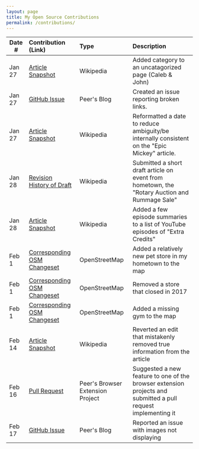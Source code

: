 ```yaml
---
layout: page
title: My Open Source Contributions
permalink: /contributions/
---
```


<!--
Type of the contribution should be "Wikipedia edit", "OpenStreet Map feature", "Documentation", "Course website", "Blog",
"Browser Add-on", etc.

The description should include a brief summary of what you did.

The link should bring us to a public page that shows your contribution. 

Replace the first row with your own contribution. 

-->





| Date #       | Contribution (Link)  | Type  | Description |
|---|:---|:---|:---|
| Jan 27   | [Article Snapshot](https://en.wikipedia.org/w/index.php?title=Caleb_%26_John&oldid=1272248318)    | Wikipedia    |   Added category to an uncatagorized page (Caleb & John)    |
| Jan 27   | [GitHub Issue](https://github.com/ossd-s25/AndreaTang123-weekly/issues/1)  |  Peer's Blog   |  Created an issue reporting broken links.    |
| Jan 27    |  [Article Snapshot](https://en.wikipedia.org/wiki/Special:Contributions/JTinker25)   | Wikipedia    | Reformatted a date to reduce ambiguity/be internally consistent on the "Epic Mickey" article.     |
| Jan 28 | [Revision History of Draft](https://en.wikipedia.org/w/index.php?title=Draft:Bainbridge_Island_Rotary_Auction_and_Rummage_Sale&action=history) | Wikipedia | Submitted a short draft article on event from hometown, the "Rotary Auction and Rummage Sale" |
| Jan 28 | [Article Snapshot](https://en.wikipedia.org/w/index.php?title=List_of_Extra_Credits_episodes&oldid=1272498099) | Wikipedia | Added a few episode summaries to a list of YouTube episodes of "Extra Credits" |
| Feb 1 | [Corresponding OSM Changeset](https://www.openstreetmap.org/changeset/162026541) | OpenStreetMap | Added a relatively new pet store in my hometown to the map |
| Feb 1 | [Corresponding OSM Changeset](https://www.openstreetmap.org/changeset/162026609) | OpenStreetMap | Removed a store that closed in 2017 |
| Feb 1 | [Corresponding OSM Changeset](https://www.openstreetmap.org/changeset/162026696) | OpenStreetMap | Added a missing gym to the map |
| Feb 14    |  [Article Snapshot](https://en.wikipedia.org/w/index.php?title=Epic_Mickey&oldid=1275738881)   | Wikipedia    | Reverted an edit that mistakenly removed true information from the article   |
| Feb 16    |  [Pull Request](https://github.com/ossd-s25/Team2-add-on-ScreenPet/pull/15)   | Peer's Browser Extension Project    | Suggested a new feature to one of the browser extension projects and submitted a pull request implementing it  |
| Feb 17    |  [GitHub Issue](https://github.com/ossd-s25/polinapianina-weekly/issues/1)   | Peer's Blog    | Reported an issue with images not displaying  |